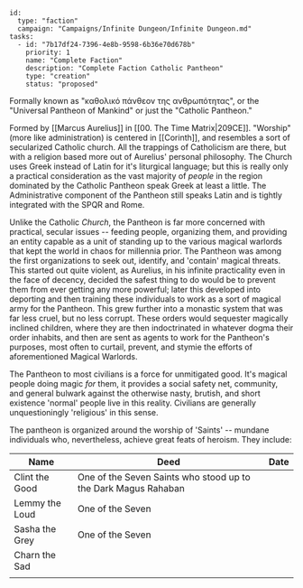 
```RpgManager4
id: 
  type: "faction"
  campaign: "Campaigns/Infinite Dungeon/Infinite Dungeon.md"
tasks: 
  - id: "7b17df24-7396-4e8b-9598-6b36e70d678b"
    priority: 1
    name: "Complete Faction"
    description: "Complete Faction Catholic Pantheon"
    type: "creation"
    status: "proposed"
```

Formally known as "καθολικό πάνθεον της ανθρωπότητας", or the "Universal Pantheon of Mankind" or just the "Catholic Pantheon."

Formed by [[Marcus Aurelius]] in [[00. The Time Matrix|209CE]]. "Worship" (more like administration) is centered in [[Corinth]], and resembles a sort of secularized Catholic church. All the trappings of Catholicism are there, but with a religion based more out of Aurelius' personal philosophy. The Church uses Greek instead of Latin for it's liturgical language; but this is really only a practical consideration as the vast majority of _people_ in the region dominated by the Catholic Pantheon speak Greek at least a little. The Administrative component of the Pantheon still speaks Latin and is tightly integrated with the SPQR and Rome. 

Unlike the Catholic _Church_, the Pantheon is far more concerned with practical, secular issues -- feeding people, organizing them, and providing an entity capable as a unit of standing up to the various magical warlords that kept the world in chaos for millennia prior. The Pantheon was among the first organizations to seek out, identify, and 'contain' magical threats. This started out quite violent, as Aurelius, in his infinite practicality even in the face of decency, decided the safest thing to do would be to prevent them from ever getting any more powerful; later this developed into deporting and then training these individuals to work as a sort of magical army for the Pantheon. This grew further into a monastic system that was far less cruel, but no less corrupt. These orders would sequester magically inclined children, where they are then indoctrinated in whatever dogma their order inhabits, and then are sent as agents to work for the Pantheon's purposes, most often to curtail, prevent, and stymie the efforts of aforementioned Magical Warlords.

The Pantheon to most civilians is a force for unmitigated good. It's magical people doing magic _for_ them, it provides a social safety net, community, and general bulwark against the otherwise nasty, brutish, and short existence 'normal' people live in this reality. Civilians are generally unquestioningly 'religious' in this sense.

The pantheon is organized around the worship of 'Saints' -- mundane individuals who, nevertheless, achieve great feats of heroism. They include:

| Name           | Deed                                                           | Date |
| -------------- | -------------------------------------------------------------- | ---- |
| Clint the Good | One of the Seven Saints who stood up to the Dark Magus Rahaban |      |
| Lemmy the Loud | One of the Seven                                               |      |
| Sasha the Grey | One of the Seven                                               |      |
| Charn the Sad  |                                                                |      |
|                |                                                                |      |
